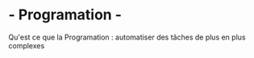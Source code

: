 # - Programation -

Qu'est ce que la Programation : automatiser des tâches de plus en plus complexes